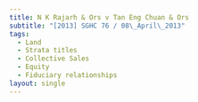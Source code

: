 ```yaml
---
title: N K Rajarh & Ors v Tan Eng Chuan & Ors
subtitle: "[2013] SGHC 76 / 08\_April\_2013"
tags:
  - Land
  - Strata titles
  - Collective Sales
  - Equity
  - Fiduciary relationships
layout: single
---
```


